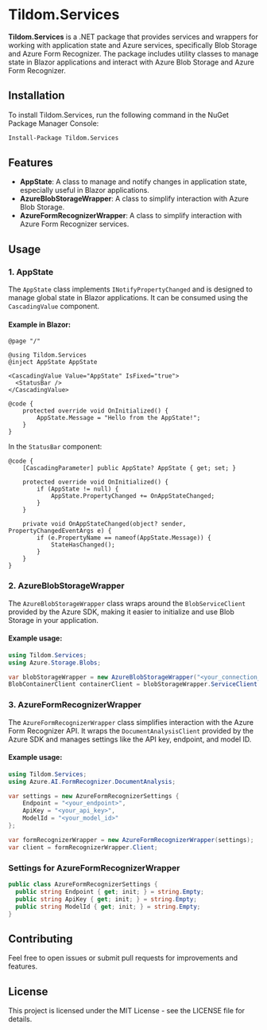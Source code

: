 # Tildom.Services

**Tildom.Services** is a .NET package that provides services and wrappers for working with application state and Azure services, specifically Blob Storage and Azure Form Recognizer. The package includes utility classes to manage state in Blazor applications and interact with Azure Blob Storage and Azure Form Recognizer.

## Installation

To install Tildom.Services, run the following command in the NuGet Package Manager Console:

```bash
Install-Package Tildom.Services
```

## Features

- **AppState**: A class to manage and notify changes in application state, especially useful in Blazor applications.
- **AzureBlobStorageWrapper**: A class to simplify interaction with Azure Blob Storage.
- **AzureFormRecognizerWrapper**: A class to simplify interaction with Azure Form Recognizer services.

## Usage

### 1. AppState

The `AppState` class implements `INotifyPropertyChanged` and is designed to manage global state in Blazor applications. It can be consumed using the `CascadingValue` component.

#### Example in Blazor:

```razor
@page "/"

@using Tildom.Services
@inject AppState AppState

<CascadingValue Value="AppState" IsFixed="true">
  <StatusBar />
</CascadingValue>

@code {
    protected override void OnInitialized() {
        AppState.Message = "Hello from the AppState!";
    }
}
```

In the `StatusBar` component:

```razor
@code {
    [CascadingParameter] public AppState? AppState { get; set; }

    protected override void OnInitialized() {
        if (AppState != null) {
            AppState.PropertyChanged += OnAppStateChanged;
        }
    }

    private void OnAppStateChanged(object? sender, PropertyChangedEventArgs e) {
        if (e.PropertyName == nameof(AppState.Message)) {
            StateHasChanged();
        }
    }
}
```

### 2. AzureBlobStorageWrapper

The `AzureBlobStorageWrapper` class wraps around the `BlobServiceClient` provided by the Azure SDK, making it easier to initialize and use Blob Storage in your application.

#### Example usage:

```csharp
using Tildom.Services;
using Azure.Storage.Blobs;

var blobStorageWrapper = new AzureBlobStorageWrapper("<your_connection_string>");
BlobContainerClient containerClient = blobStorageWrapper.ServiceClient.GetBlobContainerClient("<container_name>");
```

### 3. AzureFormRecognizerWrapper

The `AzureFormRecognizerWrapper` class simplifies interaction with the Azure Form Recognizer API. It wraps the `DocumentAnalysisClient` provided by the Azure SDK and manages settings like the API key, endpoint, and model ID.

#### Example usage:

```csharp
using Tildom.Services;
using Azure.AI.FormRecognizer.DocumentAnalysis;

var settings = new AzureFormRecognizerSettings {
    Endpoint = "<your_endpoint>",
    ApiKey = "<your_api_key>",
    ModelId = "<your_model_id>"
};

var formRecognizerWrapper = new AzureFormRecognizerWrapper(settings);
var client = formRecognizerWrapper.Client;
```

### Settings for AzureFormRecognizerWrapper

```csharp
public class AzureFormRecognizerSettings {
  public string Endpoint { get; init; } = string.Empty;
  public string ApiKey { get; init; } = string.Empty;
  public string ModelId { get; init; } = string.Empty;
}
```

## Contributing

Feel free to open issues or submit pull requests for improvements and features.

## License

This project is licensed under the MIT License - see the LICENSE file for details.
